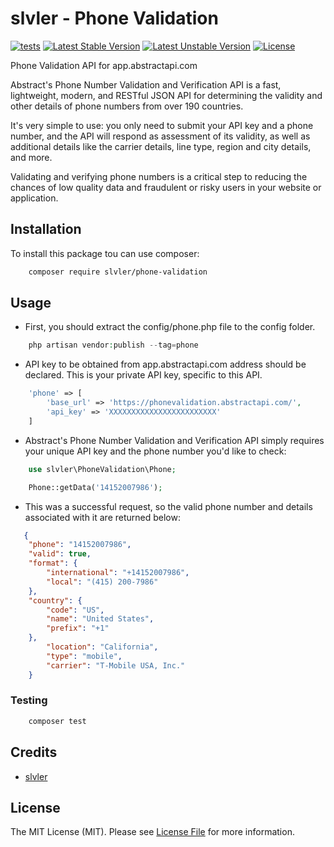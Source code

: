 # slvler - Phone Validation

[![tests](https://github.com/slvler/phone-validation/actions/workflows/tests.yml/badge.svg)](https://github.com/slvler/phone-validation/actions/workflows/tests.yml)
[![Latest Stable Version](http://poser.pugx.org/slvler/phone-validation/v)](https://packagist.org/packages/slvler/phone-validation)
[![Latest Unstable Version](http://poser.pugx.org/slvler/phone-validation/v/unstable)](https://packagist.org/packages/slvler/phone-validation)
[![License](http://poser.pugx.org/slvler/phone-validation/license)](https://packagist.org/packages/slvler/phone-validation)


Phone Validation API for app.abstractapi.com

Abstract's Phone Number Validation and Verification API is a fast, lightweight, modern, and RESTful JSON API for determining the validity and other details of phone numbers from over 190 countries.

It's very simple to use: you only need to submit your API key and a phone number, and the API will respond as assessment of its validity, as well as additional details like the carrier details, line type, region and city details, and more.

Validating and verifying phone numbers is a critical step to reducing the chances of low quality data and fraudulent or risky users in your website or application.


## Installation

To install this package tou can use composer:

```bash
    composer require slvler/phone-validation
```
## Usage

- First, you should extract the config/phone.php file to the config folder. 

```php
    php artisan vendor:publish --tag=phone
```

- API key to be obtained from app.abstractapi.com address should be declared. This is your private API key, specific to this API.

```php
    'phone' => [
        'base_url' => 'https://phonevalidation.abstractapi.com/',
        'api_key' => 'XXXXXXXXXXXXXXXXXXXXXXXX'
    ]
```

- Abstract's Phone Number Validation and Verification API simply requires your unique API key and the phone number you'd like to check:

```php
    use slvler\PhoneValidation\Phone;

    Phone::getData('14152007986');
```

- This was a successful request, so the valid phone number and details associated with it are returned below:

```json
   {
    "phone": "14152007986",
    "valid": true,
    "format": {
        "international": "+14152007986",
        "local": "(415) 200-7986"
    },
    "country": {
        "code": "US",
        "name": "United States",
        "prefix": "+1"
    },
        "location": "California",
        "type": "mobile",
        "carrier": "T-Mobile USA, Inc."
    }
```


### Testing

```bash
    composer test
```

## Credits

-   [slvler](https://github.com/slvler)


## License

The MIT License (MIT). Please see [License File](https://github.com/slvler/phone-validation/blob/main/README.md) for more information.
